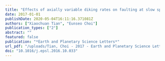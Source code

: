 ```yaml
---
title: "Effects of axially variable diking rates on faulting at slow spreading mid-ocean ridges"
date: 2017-01-01
publishDate: 2020-05-04T16:11:16.371081Z
authors: ["Xiaochuan Tian", "Eunseo Choi"]
publication_types: ["2"]
abstract: ""
featured: false
publication: "*Earth and Planetary Science Letters*"
url_pdf: "/uploads/Tian, Choi - 2017 - Earth and Planetary Science Letters - Effects of axially variable diking rates on faulting at slow spreading mid-oce.pdf"
doi: "10.1016/j.epsl.2016.10.033"
---
```


